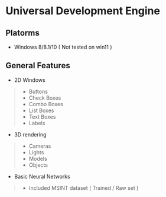 # Universal Development Engine


## Platorms

* Windows 8/8.1/10 ( Not tested on win11 )

## General Features

* 2D Windows

> * Buttons
> * Check Boxes
> * Combo Boxes
> * List Boxes
> * Text Boxes
> * Labels

* 3D rendering

> * Cameras
> * Lights
> * Models
> * Objects

* Basic Neural Networks

> * Included MSINT dataset ( Trained / Raw set )
